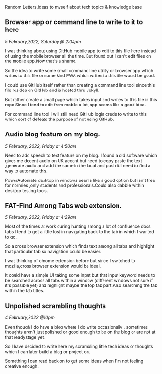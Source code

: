 
Random Letters,ideas to myself about tech topics & knowledge base

## Browser app or command line to write to it to here

*5 February,2022, Saturday @ 2:04pm*

I was thinking about using GitHub mobile app to edit to this file here instead of using the mobile browser all the time.
But found out I can't edit files on the mobile app.Now that's a shame.

So the idea to write some small command line utility or browser app which writes to this file or some kind PWA which writes to this file would be good.

I could use GitHub itself rather than creating a command line tool since this file resides on GitHub and is hosted thru Jekyll.

But rather create a small page which takes input and writes to this file in this repo.Since I tend to edit from mobile a lot ,app seems like a good idea.

For command line tool I will still need GitHub login creds to write to this which sort of defeats the purpose of not using GitHub.



## Audio blog feature on my blog.

*5 February, 2022, Friday at 4:50am*

Need to add speech to text feature on my blog.
I found a old software which gives me decent audio on UK accent but need to copy paste the text ,generate audio and add the same in the local and push it.I need to find a way to automate this.

PowerAutomate desktop in windows seems like a good option but isn't free for normies ,only students and professionals.Could also dabble within desktop testing tools.


## FAT-Find Among Tabs web extension.

*5 February, 2022, Friday at 4:29am*

Most of the times at work during hunting among a lot of confluence docs tabs I tend to get a little lost in navigating back to the tab in which I wanted to go .  

So a cross browser extension which finds text among all tabs and highlight that particular tab so navigation could be easier.

I was thinking of chrome extension before but since I switched to mozilla,cross browser extension would be ideal.

It could have a simple UI taking some input but that input keyword needs to be searched across all tabs within a window (different windows not sure if it's possible yet) and highlight maybe the top tab part.Also searching the tab within the tab titles.


## Unpolished scrambling thoughts
*4 February,2022 @10pm*

Even though I do have a blog where I do write occasionally , sometimes thoughts aren't just polished or good enough to be on the blog or are not at that readystage yet.

So I have decided to write here my scrambling little tech ideas or thoughts which I can later build a blog or project on.

Something I can read back on to get some ideas when I'm not feeling creative enough.
